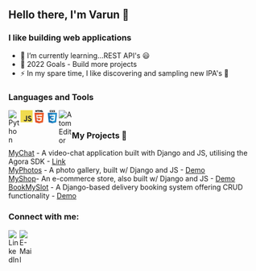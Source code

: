 ## Hello there, I'm Varun 👋 

### I like building web applications

- 🌱 I’m currently learning...REST API's :smiley:
- 🥅 2022 Goals - Build more projects
- ⚡ In my spare time, I like discovering and sampling new IPA's 🍻


### Languages and Tools

<img align="left" alt="Python" width="24px" src="https://upload.wikimedia.org/wikipedia/commons/thumb/c/c3/Python-logo-notext.svg/110px-Python-logo-notext.svg.png" />
<img align="left" alt="JavaScript" width="24px" src="https://raw.githubusercontent.com/github/explore/80688e429a7d4ef2fca1e82350fe8e3517d3494d/topics/javascript/javascript.png"/>
<img align="left" alt="HTML5" width="26px" src="https://raw.githubusercontent.com/github/explore/80688e429a7d4ef2fca1e82350fe8e3517d3494d/topics/html/html.png" />
<img align="left" alt="CSS" width="26px" src="https://raw.githubusercontent.com/github/explore/80688e429a7d4ef2fca1e82350fe8e3517d3494d/topics/css/css.png" />
<img align="left" alt="Atom Editor" width="26px" src="https://seeklogo.com/images/A/atom-logo-19BD90FF87-seeklogo.com.png" />

<br />

### My Projects :hammer: 
[MyChat][mychat] - A video-chat application built with Django and JS, utilising the Agora SDK - [Link][mychatrepo]
<br />
[MyPhotos][myphotos] - A photo gallery, built w/ Django and JS - [Demo][myphotosrepo]
<br />
[MyShop][myshop]- An e-commerce store, also built w/ Django and JS - [Demo][myshoprepo]
<br />
[BookMySlot][bookmyslot] - A Django-based delivery booking system offering CRUD functionality - [Demo][bookmyslotrepo]






### Connect with me:


[<img align="left" alt="LinkedIn" width="22px" src="https://cdn.jsdelivr.net/npm/simple-icons@v3/icons/linkedin.svg" />][linkedin]
[<img align="left" alt="E-Mail" width="24px" src="https://cdn-icons-png.flaticon.com/512/60/60543.png" />](mailto:varun.prak@gmail.com)


[linkedin]: https://www.linkedin.com/in/varun-prakash-70a3694/

[mychat]: https://varunbkk-mychat.herokuapp.com/
[mychatrepo]: https://github.com/varunbkk/myportfolio_mychat
[bookmyslot]: http://varunbkk-bookmyslot.herokuapp.com/
[myshop]: http://varunbkk-myshop.herokuapp.com/
[myphotos]: http://varunbkk-myphotos.herokuapp.com/
[myphotosrepo]: https://github.com/varunbkk/myportfolio_myphotos/
[myshoprepo]: https://github.com/varunbkk/myportfolio_myshop/
[bookmyslotrepo]: https://github.com/varunbkk/myportfolio_bookmyslot
